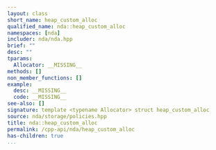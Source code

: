 ```yaml
---
layout: class
short_name: heap_custom_alloc
qualified_name: nda::heap_custom_alloc
namespaces: [nda]
includer: nda/nda.hpp
brief: ""
desc: ""
tparams:
  Allocator: __MISSING__
methods: []
non_member_functions: []
example:
  desc: __MISSING__
  code: __MISSING__
see-also: []
signature: template <typename Allocator> struct heap_custom_alloc
source: nda/storage/policies.hpp
title: nda::heap_custom_alloc
permalink: /cpp-api/nda/heap_custom_alloc
has-children: true
...
```



